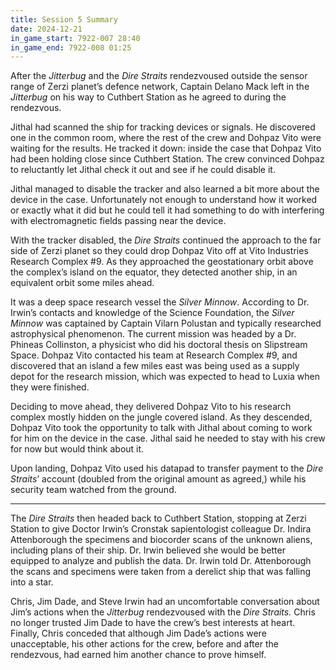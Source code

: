 ```yaml
---
title: Session 5 Summary
date: 2024-12-21
in_game_start: 7922-007 28:40
in_game_end: 7922-008 01:25
---
```


After the *Jitterbug* and the *Dire Straits* rendezvoused outside the sensor range of Zerzi planet’s defence network, Captain Delano Mack left in the *Jitterbug* on his way to Cuthbert Station as he agreed to during the rendezvous.

Jithal had scanned the ship for tracking devices or signals. He discovered one in the common room, where the rest of the crew and Dohpaz Vito were waiting for the results. He tracked it down: inside the case that Dohpaz Vito had been holding close since Cuthbert Station. The crew convinced Dohpaz to reluctantly let Jithal check it out and see if he could disable it. 

Jithal managed to disable the tracker and also learned a bit more about the device in the case. Unfortunately not enough to understand how it worked or exactly what it did but he could tell it had something to do with interfering with electromagnetic fields passing near the device.

With the tracker disabled, the *Dire Straits* continued the approach to the far side of Zerzi planet so they could drop Dohpaz Vito off at Vito Industries Research Complex \#9. As they approached the geostationary orbit above the complex’s island on the equator, they detected another ship, in an equivalent orbit some miles ahead. 

It was a deep space research vessel the *Silver Minnow*. According to Dr. Irwin’s contacts and knowledge of the Science Foundation, the *Silver Minnow* was captained by Captain Vilarn Polustan and typically researched astrophysical phenomenon. The current mission was headed by a Dr. Phineas Collinston, a physicist who did his doctoral thesis on Slipstream Space. Dohpaz Vito contacted his team at Research Complex \#9, and discovered that an island a few miles east was being used as a supply depot for the research mission, which was expected to head to Luxia when they were finished.

Deciding to move ahead, they delivered Dohpaz Vito to his research complex mostly hidden on the jungle covered island. As they descended, Dohpaz Vito took the opportunity to talk with Jithal about coming to work for him on the device in the case.  Jithal said he needed to stay with his crew for now but would think about it.

Upon landing, Dohpaz Vito used his datapad to transfer payment to the *Dire Straits*’ account (doubled from the original amount as agreed,) while his security team watched from the ground.

---

The *Dire Straits* then headed back to Cuthbert Station, stopping at Zerzi Station to give Doctor Irwin’s Cronstak sapientologist colleague Dr. Indira Attenborough the specimens and biocorder scans of the unknown aliens, including plans of their ship.  Dr. Irwin believed she would be better equipped to analyze and publish the data. Dr. Irwin told Dr. Attenborough the scans and specimens were taken from a derelict ship that was falling into a star.

Chris, Jim Dade, and Steve Irwin had an uncomfortable conversation about Jim’s actions when the *Jitterbug* rendezvoused with the *Dire Straits.* Chris no longer trusted Jim Dade to have the crew’s best interests at heart. Finally, Chris conceded that although Jim Dade’s actions were unacceptable, his other actions for the crew, before and after the rendezvous, had earned him another chance to prove himself.
